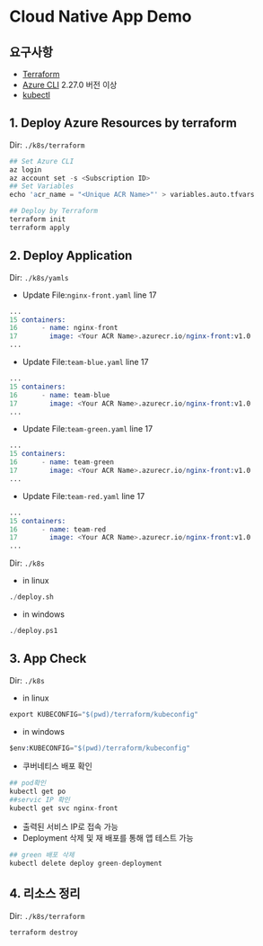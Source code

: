 # Cloud Native App Demo
## 요구사항
- [Terraform](https://www.terraform.io/downloads)
- [Azure CLI](https://docs.microsoft.com/ko-kr/cli/azure/install-azure-cli) 2.27.0 버전 이상
- [kubectl](https://kubernetes.io/ko/docs/tasks/tools/)
## 1. Deploy Azure Resources by terraform
Dir: `./k8s/terraform`
```s
## Set Azure CLI
az login
az account set -s <Subscription ID>
## Set Variables
echo 'acr_name = "<Unique ACR Name>"' > variables.auto.tfvars

## Deploy by Terraform
terraform init
terraform apply
```
## 2. Deploy Application
Dir: `./k8s/yamls`
- Update File:`nginx-front.yaml` line 17
```s
...
15 containers:
16      - name: nginx-front
17        image: <Your ACR Name>.azurecr.io/nginx-front:v1.0
...
```
- Update File:`team-blue.yaml` line 17
```s
...
15 containers:
16      - name: team-blue
17        image: <Your ACR Name>.azurecr.io/nginx-front:v1.0
...
```
- Update File:`team-green.yaml` line 17
```s
...
15 containers:
16      - name: team-green
17        image: <Your ACR Name>.azurecr.io/nginx-front:v1.0
...
```
- Update File:`team-red.yaml` line 17
```s
...
15 containers:
16      - name: team-red
17        image: <Your ACR Name>.azurecr.io/nginx-front:v1.0
...
```

Dir: `./k8s`
- in linux
```s
./deploy.sh
```
- in windows
```s
./deploy.ps1
```
## 3. App Check
Dir: `./k8s`
- in linux
```s
export KUBECONFIG="$(pwd)/terraform/kubeconfig"
```
- in windows
```s
$env:KUBECONFIG="$(pwd)/terraform/kubeconfig"
```
- 쿠버네티스 배포 확인
```s
## pod확인
kubectl get po
##servic IP 확인
kubectl get svc nginx-front
```
- 출력된 서비스 IP로 접속 가능
- Deployment 삭제 및 재 배포를 통해 앱 테스트 가능
```s
## green 배포 삭제
kubectl delete deploy green-deployment
```

## 4. 리소스 정리
Dir: `./k8s/terraform`
```s
terraform destroy
```